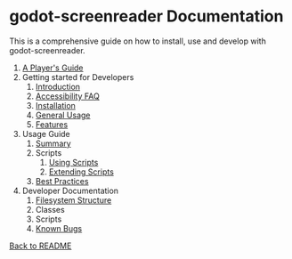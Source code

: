 # godot-screenreader Documentation

This is a comprehensive guide on how to install, use and develop with godot-screenreader.

1. [A Player's Guide](playerguide.md)
2. Getting started for Developers
    1. [Introduction](intro.md)
    2. [Accessibility FAQ](accessibility.md)
    3. [Installation](installation.md)
    4. [General Usage](generaluse.md)
    5. [Features](functionality.md)
3. Usage Guide
    1. [Summary](usage_summary.md)
    2. Scripts
        1. [Using Scripts](using_scripts.md)
        2. [Extending Scripts](extending_scripts.md) 
    3. [Best Practices](best_practices.md)
4. Developer Documentation
    1. [Filesystem Structure](filesystem_structure.md)
    2. Classes
    3. Scripts
    4. [Known Bugs](known_bugs.md)
    
[Back to README](../../README.md)
